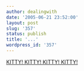 ```yaml
---
author: dealingwith
date: '2005-06-21 23:52:00'
layout: post
slug: '357'
status: publish
title: '...'
wordpress_id: '357'
---
```


[KITTY! KITTY! KITTY! KITTY!][1]

   [1]: http://kittys.ytmnd.com/

